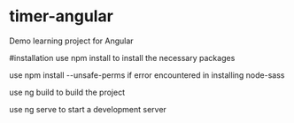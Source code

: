 # timer-angular
Demo learning project for Angular

#installation
use npm install to install the necessary packages

use npm install --unsafe-perms if error encountered in installing node-sass

use ng build to build the project

use ng serve to start a development server
